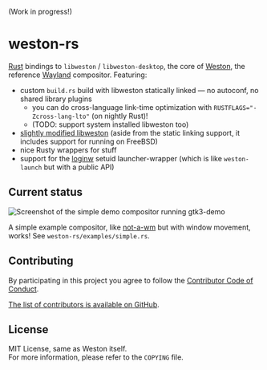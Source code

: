 (Work in progress!)

# weston-rs

[Rust] bindings to `libweston` / `libweston-desktop`, the core of [Weston], the reference [Wayland] compositor.
Featuring:

- custom `build.rs` build with libweston statically linked — no autoconf, no shared library plugins
  - you can do cross-language link-time optimization with `RUSTFLAGS="-Zcross-lang-lto"` (on nightly Rust)!
  - (TODO: support system installed libweston too)
- [slightly modified libweston](https://github.com/valpackett/weston) (aside from the static linking support, it includes support for running on FreeBSD)
- nice Rusty wrappers for stuff
- support for the [loginw] setuid launcher-wrapper (which is like `weston-launch` but with a public API)

[Rust]: https://www.rust-lang.org
[Weston]: https://cgit.freedesktop.org/wayland/weston/
[Wayland]: https://wayland.freedesktop.org
[loginw]: https://github.com/valpackett/loginw

## Current status

![Screenshot of the simple demo compositor running gtk3-demo](https://unrelentingtech.s3.dualstack.eu-west-1.amazonaws.com/weston-rs-basic-demo.png)

A simple example compositor, like [not-a-wm] but with window movement, works!
See `weston-rs/examples/simple.rs`.

[not-a-wm]: https://github.com/sardemff7/not-a-wm

## Contributing

By participating in this project you agree to follow the [Contributor Code of Conduct](https://www.contributor-covenant.org/version/1/4/).

[The list of contributors is available on GitHub](https://github.com/valpackett/weston-rs/graphs/contributors).

## License

MIT License, same as Weston itself.  
For more information, please refer to the `COPYING` file.

